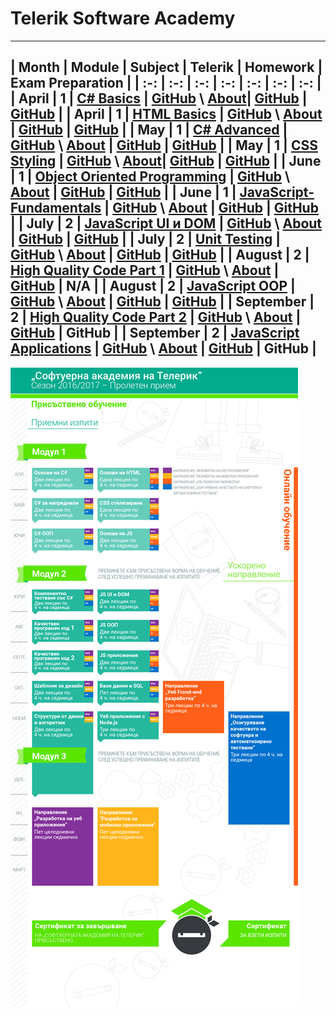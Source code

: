 # Telerik Software Academy

---

| Month | Module | Subject | Telerik | Homework | Exam Preparation |
| :-: | :-: | :-: | :-: | :-: | :-: | :-: |
| April | 1 |  [C# Basics](https://telerikacademy.com/Courses/Courses/Details/323) | [GitHub](https://github.com/TelerikAcademy/CSharp-Part-1) \ [About](http://academy.telerik.com/student-courses/programming/csharp-programming-part-1/about)| [GitHub](./Module-1/CSharp-Part-1) | [GitHub](./Module-1/CSharp-Part-1/07-Exam-Preparation) |
| April | 1 | [HTML Basics](https://telerikacademy.com/Courses/Courses/Details/324) | [GitHub](https://github.com/TelerikAcademy/HTML) \ [About](http://academy.telerik.com/student-courses/web-design-and-ui/html-fundamentals/about) | [GitHub](./Module-1/HTML) | [GitHub](./Module-1/HTML/06-Exam-Preparation) |
| May | 1 | [C# Advanced](https://telerikacademy.com/Courses/Courses/Details/331) | [GitHub](https://github.com/TelerikAcademy/CSharp-Part-2) \ [About](http://academy.telerik.com/student-courses/programming/csharp-programming-part-2/about) | [GitHub](./Module-1/CSharp-Part-2) | [GitHub](./Module-1/CSharp-Part-2/Exam-Preparation) |
| May | 1 | [CSS Styling](https://telerikacademy.com/Courses/Courses/Details/332) | [GitHub](https://github.com/TelerikAcademy/CSS) \ [About](http://academy.telerik.com/student-courses/web-design-and-ui/css-styling/about)| [GitHub](./Module-1/CSS/Homework) | [GitHub](./Module-1/CSS/Exam-Preparation) |
| June | 1 | [Object Oriented Programming](https://telerikacademy.com/Courses/Courses/Details/338) | [GitHub](https://github.com/TelerikAcademy/Object-Oriented-Programming) \ [About](http://academy.telerik.com/student-courses/programming/object-oriented-programming/about) | [GitHub](./Module-1/OOP/Homework) | [GitHub](./Module-1/OOP/Exam-Preparation) |
| June | 1 | [JavaScript-Fundamentals](http://telerikacademy.com/Courses/Courses/Details/339) | [GitHub](https://github.com/TelerikAcademy/JavaScript-Fundamentals) \ [About](http://academy.telerik.com/student-courses/web-design-and-ui/javascript-fundamentals/about) | [GitHub](./Module-1/JavaScript-Fundamentals/Homework) | [GitHub](Module-1/JavaScript-Fundamentals/Exam-Preparation) |
| July | 2 | [JavaScript UI и DOM](http://telerikacademy.com/Courses/Courses/Details/344) | [GitHub](https://github.com/TelerikAcademy/JavaScript-UI-and-DOM) \ [About](http://academy.telerik.com/student-courses/web-design-and-ui/javascript-ui-dom/about) | [GitHub](./Module-2/JavaScript-UI-and-DOM/Homework) | [GitHub](./Module-2/JavaScript-UI-and-DOM/Exam-Preparation) |
| July | 2 | [Unit Testing](http://telerikacademy.com/Courses/Courses/Details/345) | [GitHub](https://github.com/TelerikAcademy/High-Quality-Code-Unit-Testing) \ [About](http://academy.telerik.com/student-courses/programming/high-quality-code/about) | [GitHub](./Module-2/Unit-Testing/Homework) | [GitHub](./Module-2/Unit-Testing/Exam-Preparation) |
| August | 2 | [High Quality Code Part 1](http://telerikacademy.com/Courses/Courses/Details/347) | [GitHub](https://github.com/TelerikAcademy/High-Quality-Code-Part-1) \ [About](http://academy.telerik.com/student-courses/programming/high-quality-code-part-1/about) | [GitHub](./Module-2/HQC-Part-1/Homework) | N/A |
| August | 2 | [JavaScript OOP](http://telerikacademy.com/Courses/Courses/Details/346) | [GitHub](https://github.com/TelerikAcademy/JavaScript-OOP) \ [About](http://academy.telerik.com/student-courses/web-design-and-ui/javascript-oop/about) | [GitHub](./Module-2/JavaScript-OOP/Homework) | [GitHub](./Module-2/JavaScript-OOP/Exam-Preparation) |
| September | 2 | [High Quality Code Part 2](http://telerikacademy.com/Courses/Courses/Details/349) | [GitHub](https://github.com/TelerikAcademy/High-Quality-Code-Part-2) \ [About](http://academy.telerik.com/student-courses/programming/high-quality-code-part-2/about) | [GitHub](./Module-2/HQC-Part-2/Homework) | GitHub |
| September | 2 | [JavaScript Applications](http://telerikacademy.com/Courses/Courses/Details/350) | [GitHub](https://github.com/TelerikAcademy/JavaScript-Applications) \ [About](http://academy.telerik.com/student-courses/web-design-and-ui/javascript-applications/about) | [GitHub](./Module-2/JavaScript-Applications/Homework) | GitHub |
---

![Telerik Academy Curriculum](./Sources/telerik-academy-curriculum.png)